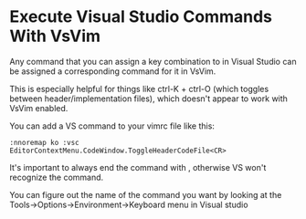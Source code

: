 # Execute Visual Studio Commands With VsVim

Any command that you can assign a key combination to in Visual Studio can be assigned a corresponding command for it in VsVim. 

This is especially helpful for things like ctrl-K + ctrl-O (which toggles between header/implementation files), which doesn't appear to work with VsVim enabled. 

You can add a VS command to your vimrc file like this: 

```
:nnoremap ko :vsc EditorContextMenu.CodeWindow.ToggleHeaderCodeFile<CR>
```

It's important to always end the command with <CR>, otherwise VS won't recognize the command. 

You can figure out the name of the command you want by looking at the Tools->Options->Environment->Keyboard menu in Visual studio
